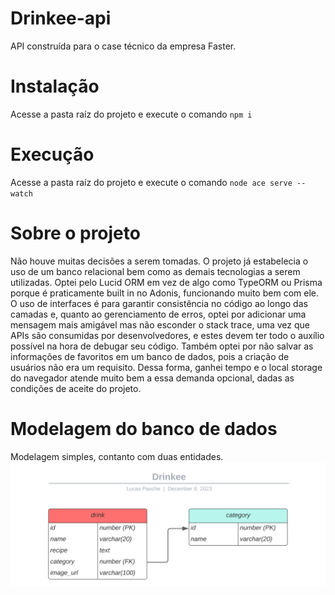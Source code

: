 # Drinkee-api

API construída para o case técnico da empresa Faster.


# Instalação

Acesse a pasta raíz do projeto e execute o comando
`npm i`

# Execução

Acesse a pasta raíz do projeto e execute o comando
`node ace serve --watch`

# Sobre o projeto

Não houve muitas decisões a serem tomadas. O projeto já estabelecia o uso de um banco relacional bem como as demais tecnologias a serem utilizadas. Optei pelo Lucid ORM em vez de algo como TypeORM ou Prisma porque é praticamente built in no Adonis, funcionando muito bem com ele. O uso de interfaces é para garantir consistência no código ao longo das camadas e, quanto ao gerenciamento de erros, optei por adicionar uma mensagem mais amigável mas não esconder o stack trace, uma vez que APIs são consumidas por desenvolvedores, e estes devem ter todo o auxílio possível na hora de debugar seu código. Também optei por não salvar as informações de favoritos em um banco de dados, pois a criação de usuários não era um requisito. Dessa forma, ganhei tempo e o local storage do navegador atende muito bem a essa demanda opcional, dadas as condições de aceite do projeto.

# Modelagem do banco de dados

Modelagem simples, contanto com duas entidades.
<img src="/database/modeling/diagrama-drinkee.svg">

